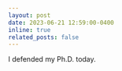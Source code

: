 ```yaml
---
layout: post
date: 2023-06-21 12:59:00-0400
inline: true
related_posts: false
---
```


I defended my Ph.D. today.